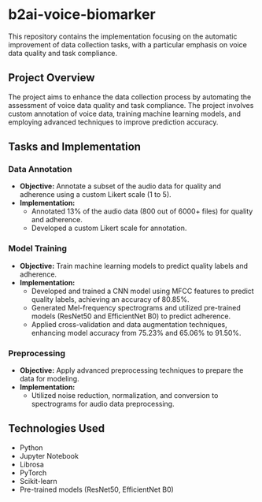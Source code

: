 # b2ai-voice-biomarker
This repository contains the implementation focusing on the automatic improvement of data collection tasks, with a particular emphasis on voice data quality and task compliance.

## Project Overview

The project aims to enhance the data collection process by automating the assessment of voice data quality and task compliance. The project involves custom annotation of voice data, training machine learning models, and employing advanced techniques to improve prediction accuracy.

## Tasks and Implementation

### Data Annotation

- **Objective:** Annotate a subset of the audio data for quality and adherence using a custom Likert scale (1 to 5).
- **Implementation:**
  - Annotated 13% of the audio data (800 out of 6000+ files) for quality and adherence.
  - Developed a custom Likert scale for annotation.

### Model Training

- **Objective:** Train machine learning models to predict quality labels and adherence.
- **Implementation:**
  - Developed and trained a CNN model using MFCC features to predict quality labels, achieving an accuracy of 80.85%.
  - Generated Mel-frequency spectrograms and utilized pre-trained models (ResNet50 and EfficientNet B0) to predict adherence.
  - Applied cross-validation and data augmentation techniques, enhancing model accuracy from 75.23% and 65.06% to 91.50%.

### Preprocessing

- **Objective:** Apply advanced preprocessing techniques to prepare the data for modeling.
- **Implementation:**
  - Utilized noise reduction, normalization, and conversion to spectrograms for audio data preprocessing.

## Technologies Used

- Python
- Jupyter Notebook
- Librosa
- PyTorch
- Scikit-learn
- Pre-trained models (ResNet50, EfficientNet B0)
